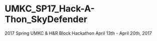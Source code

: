 # UMKC_SP17_Hack-A-Thon_SkyDefender
2017 Spring UMKC & H&R Block Hackathon
April 13th - April 20th, 2017
